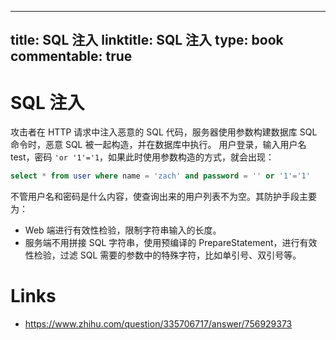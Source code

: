 
---
title: SQL 注入
linktitle: SQL 注入
type: book
commentable: true
---

# SQL 注入

攻击者在 HTTP 请求中注入恶意的 SQL 代码，服务器使用参数构建数据库 SQL 命令时，恶意 SQL 被一起构造，并在数据库中执行。
用户登录，输入用户名 test，密码 `'or '1'='1`，如果此时使用参数构造的方式，就会出现：

```sql
select * from user where name = 'zach' and password = '' or '1'='1'
```

不管用户名和密码是什么内容，使查询出来的用户列表不为空。其防护手段主要为：

- Web 端进行有效性检验，限制字符串输入的长度。
- 服务端不用拼接 SQL 字符串，使用预编译的 PrepareStatement，进行有效性检验，过滤 SQL 需要的参数中的特殊字符，比如单引号、双引号等。

# Links

- https://www.zhihu.com/question/335706717/answer/756929373

    